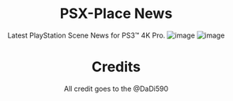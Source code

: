 <div align="center">

# PSX-Place News
Latest PlayStation Scene News for PS3™ 4K Pro.
![image](https://user-images.githubusercontent.com/74815634/159657221-483dac9c-caf0-466f-8501-42d07b95177f.png)
![image](https://user-images.githubusercontent.com/74815634/159655554-af371f45-c253-469b-8f61-9ecc9d0347ee.png)

# Credits
All credit goes to the @DaDi590

</div>

